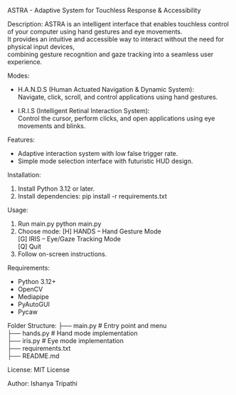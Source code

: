 ASTRA - Adaptive System for Touchless Response & Accessibility

Description:
ASTRA is an intelligent interface that enables touchless control of your computer using hand gestures and eye movements.  
It provides an intuitive and accessible way to interact without the need for physical input devices,  
combining gesture recognition and gaze tracking into a seamless user experience.

Modes:
- H.A.N.D.S (Human Actuated Navigation & Dynamic System):  
  Navigate, click, scroll, and control applications using hand gestures.

- I.R.I.S (Intelligent Retinal Interaction System):  
  Control the cursor, perform clicks, and open applications using eye movements and blinks.

Features:
- Adaptive interaction system with low false trigger rate.
- Simple mode selection interface with futuristic HUD design.

Installation:
1. Install Python 3.12 or later.
2. Install dependencies:
   pip install -r requirements.txt

Usage:
1. Run main.py
   python main.py
2. Choose mode:
   [H] HANDS – Hand Gesture Mode  
   [G] IRIS  – Eye/Gaze Tracking Mode  
   [Q] Quit
3. Follow on-screen instructions.

Requirements:
- Python 3.12+
- OpenCV
- Mediapipe
- PyAutoGUI
- Pycaw

Folder Structure:
├── main.py       # Entry point and menu  
├── hands.py      # Hand mode implementation  
├── iris.py       # Eye mode implementation  
├── requirements.txt  
├── README.md

License:
MIT License

Author:
Ishanya Tripathi
